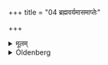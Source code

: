 +++
title = "04 ब्रह्मवर्यमासमाप्तेः"

+++

<details><summary>मूलम्</summary>

ब्रह्मवर्यमासमाप्तेः ४
</details>

<details><summary>Oldenberg</summary>

4. He shall observe chastity till the end (of the rite).
</details>
